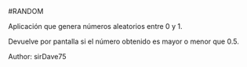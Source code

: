 #RANDOM

Aplicación que genera números aleatorios entre 0 y 1.

Devuelve por pantalla si el número obtenido es mayor o menor que 0.5.

Author: sirDave75